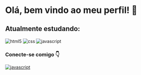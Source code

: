 # Olá, bem vindo ao meu perfil! 👋

## Atualmente estudando:
<div style="display: inline_block">
  <img align="center" alt="html5" src="https://img.shields.io/badge/HTML5-E34F26?style=for-the-badge&logo=html5&logoColor=white" />
  <img align="center" alt="css" src="https://img.shields.io/badge/CSS3-1572B6?style=for-the-badge&logo=css3&logoColor=white" />
  <img align="center" alt="javascript" src="https://img.shields.io/badge/JavaScript-F7DF1E?style=for-the-badge&logo=javascript&logoColor=black" />
</div>

### Conecte-se comigo 👇
<div style="display: inline_block">
    <a href="https://www.linkedin.com/in/vitorsantoro/" target="_blank">
    <img href="https://www.linkedin.com/in/vitorsantoro/" align="center" alt="javascript" src="https://img.shields.io/badge/LinkedIn-0077B5?style=for-the-badge&logo=linkedin&logoColor=white" />

</div>
